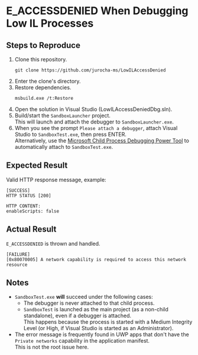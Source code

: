 # E_ACCESSDENIED When Debugging Low IL Processes

## Steps to Reproduce

1. Clone this repository.
    ```
    git clone https://github.com/jurocha-ms/LowILAccessDenied
    ```
1. Enter the clone's directory.
1. Restore dependencies.
    ```
    msbuild.exe /t:Restore
    ```
1. Open the solution in Visual Studio (LowILAccessDeniedDbg.sln).
1. Build/start the `SandboxLauncher` project.\
  This will launch and attach the debugger to `SandboxLauncher.exe`.
1. When you see the prompt `Please attach a debugger`, attach Visual Studio to `SandboxTest.exe`, then press ENTER.\
  Alternatively, use the [Microsoft Child Process Debugging Power Tool](https://marketplace.visualstudio.com/items?itemName=vsdbgplat.MicrosoftChildProcessDebuggingPowerTool) to automatically attach to `SandboxTest.exe`.

## Expected Result

Valid HTTP response message, example:
```
[SUCCESS]
HTTP STATUS [200]

HTTP CONTENT:
enableScripts: false
```

## Actual Result

`E_ACCESSDENIED` is thrown and handled.
```
[FAILURE]
[0x80070005] A network capability is required to access this network resource
```

## Notes

- `SandboxTest.exe` **will** succeed under the following cases:
  - The debugger is never attached to that child process.
  - `SandboxTest` is launched as the main project (as a non-child standalone), even if a debugger is attached.\
    This happens because the process is started with a Medium Integrity Level (or High, if Visual Studio is started as an Administrator).
- The error message is frequently found in UWP apps that don't have the `Private networks` capability in the application manifest.\
  This is not the root issue here.
